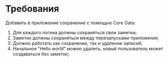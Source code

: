 # Требования

Добавить в приложение сохранение с помощью Core Data:

1. Для каждого логина должны сохраняться свои заметки;
2. Заметки должны сохраняться между перезапусками приложения;
3. Должно работать как сохранение, так и удаление записей;
4. Начальное "Hello world" можно удалить, новый пользователь может создаваться без заметок;